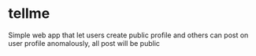# tellme
Simple web app that let users create public profile and others can post on user profile anomalously, all post will be public 
